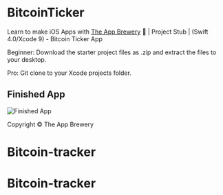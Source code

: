 # BitcoinTicker
Learn to make iOS Apps with [The App Brewery](https://www.appbrewery.co) 📱 | Project Stub | (Swift 4.0/Xcode 9) - Bitcoin Ticker App

Beginner: Download the starter project files as .zip and extract the files to your desktop.

Pro: Git clone to your Xcode projects folder.

## Finished App
![Finished App](http://i.giphy.com/l0HlQGzz2MQCKIBI4.gif)

Copyright © The App Brewery
# Bitcoin-tracker
# Bitcoin-tracker
